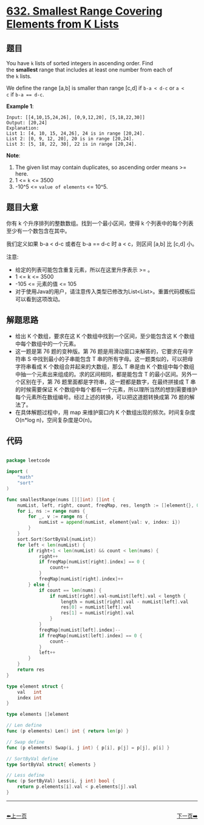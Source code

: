 # [632. Smallest Range Covering Elements from K Lists](https://leetcode.com/problems/smallest-range-covering-elements-from-k-lists/)


## 题目

You have `k` lists of sorted integers in ascending order. Find the **smallest** range that includes at least one number from each of the `k` lists.

We define the range [a,b] is smaller than range [c,d] if `b-a < d-c` or `a < c` if `b-a == d-c`.

**Example 1**:

    Input: [[4,10,15,24,26], [0,9,12,20], [5,18,22,30]]
    Output: [20,24]
    Explanation: 
    List 1: [4, 10, 15, 24,26], 24 is in range [20,24].
    List 2: [0, 9, 12, 20], 20 is in range [20,24].
    List 3: [5, 18, 22, 30], 22 is in range [20,24].

**Note**:

1. The given list may contain duplicates, so ascending order means >= here.
2. 1 <= `k` <= 3500
3. -10^5 <= `value of elements` <= 10^5.


## 题目大意

你有 k 个升序排列的整数数组。找到一个最小区间，使得 k 个列表中的每个列表至少有一个数包含在其中。

我们定义如果 b-a < d-c 或者在 b-a == d-c 时 a < c，则区间 [a,b] 比 [c,d] 小。

注意:

- 给定的列表可能包含重复元素，所以在这里升序表示 >= 。
- 1 <= k <= 3500
- -105 <= 元素的值 <= 105
- 对于使用Java的用户，请注意传入类型已修改为List<List<Integer>>。重置代码模板后可以看到这项改动。



## 解题思路


- 给出 K 个数组，要求在这 K 个数组中找到一个区间，至少能包含这 K 个数组中每个数组中的一个元素。
- 这一题是第 76 题的变种版。第 76 题是用滑动窗口来解答的，它要求在母字符串 S 中找到最小的子串能包含 T 串的所有字母。这一题类似的，可以把母字符串看成 K 个数组合并起来的大数组，那么 T 串是由 K 个数组中每个数组中抽一个元素出来组成的。求的区间相同，都是能包含 T 的最小区间。另外一个区别在于，第 76 题里面都是字符串，这一题都是数字，在最终拼接成 T 串的时候需要保证 K 个数组中每个都有一个元素，所以理所当然的想到需要维护每个元素所在数组编号。经过上述的转换，可以把这道题转换成第 76 题的解法了。
- 在具体解题过程中，用 map 来维护窗口内 K 个数组出现的频次。时间复杂度 O(n*log n)，空间复杂度是O(n)。

## 代码

```go

package leetcode

import (
	"math"
	"sort"
)

func smallestRange(nums [][]int) []int {
	numList, left, right, count, freqMap, res, length := []element{}, 0, -1, 0, map[int]int{}, make([]int, 2), math.MaxInt64
	for i, ns := range nums {
		for _, v := range ns {
			numList = append(numList, element{val: v, index: i})
		}
	}
	sort.Sort(SortByVal{numList})
	for left < len(numList) {
		if right+1 < len(numList) && count < len(nums) {
			right++
			if freqMap[numList[right].index] == 0 {
				count++
			}
			freqMap[numList[right].index]++
		} else {
			if count == len(nums) {
				if numList[right].val-numList[left].val < length {
					length = numList[right].val - numList[left].val
					res[0] = numList[left].val
					res[1] = numList[right].val
				}
			}
			freqMap[numList[left].index]--
			if freqMap[numList[left].index] == 0 {
				count--
			}
			left++
		}
	}
	return res
}

type element struct {
	val   int
	index int
}

type elements []element

// Len define
func (p elements) Len() int { return len(p) }

// Swap define
func (p elements) Swap(i, j int) { p[i], p[j] = p[j], p[i] }

// SortByVal define
type SortByVal struct{ elements }

// Less define
func (p SortByVal) Less(i, j int) bool {
	return p.elements[i].val < p.elements[j].val
}

```
----------------------------------------------
<div style="display: flex;justify-content: space-between;align-items: center;">
<p><a href="https://books.halfrost.com/leetcode/ChapterFour/0628.Maximum-Product-of-Three-Numbers/">⬅️上一页</a></p>
<p><a href="https://books.halfrost.com/leetcode/ChapterFour/0633.Sum-of-Square-Numbers/">下一页➡️</a></p>
</div>
